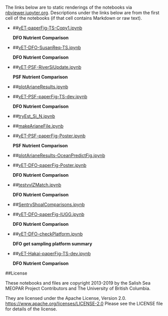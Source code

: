 The links below are to static renderings of the notebooks via
[nbviewer.jupyter.org](https://nbviewer.jupyter.org/).
Descriptions under the links below are from the first cell of the notebooks
(if that cell contains Markdown or raw text).

* ##[vET-paperFig-TS-Copy1.ipynb](https://nbviewer.jupyter.org/urls/bitbucket.org/salishsea/analysis-elise-2/raw/tip/notebooks/bioTuning/evalFigs/vET-paperFig-TS-Copy1.ipynb)  
    
    **DFO Nutrient Comparison**  

* ##[vET-DFO-SusanReq-TS.ipynb](https://nbviewer.jupyter.org/urls/bitbucket.org/salishsea/analysis-elise-2/raw/tip/notebooks/bioTuning/evalFigs/vET-DFO-SusanReq-TS.ipynb)  
    
    **DFO Nutrient Comparison**  

* ##[vET-PSF-RiverSiUpdate.ipynb](https://nbviewer.jupyter.org/urls/bitbucket.org/salishsea/analysis-elise-2/raw/tip/notebooks/bioTuning/evalFigs/vET-PSF-RiverSiUpdate.ipynb)  
    
    **PSF Nutrient Comparison**  

* ##[plotArianeResults.ipynb](https://nbviewer.jupyter.org/urls/bitbucket.org/salishsea/analysis-elise-2/raw/tip/notebooks/bioTuning/evalFigs/plotArianeResults.ipynb)  
    
* ##[vET-PSF-paperFig-TS-dev.ipynb](https://nbviewer.jupyter.org/urls/bitbucket.org/salishsea/analysis-elise-2/raw/tip/notebooks/bioTuning/evalFigs/vET-PSF-paperFig-TS-dev.ipynb)  
    
    **DFO Nutrient Comparison**  

* ##[tryEst_Si_N.ipynb](https://nbviewer.jupyter.org/urls/bitbucket.org/salishsea/analysis-elise-2/raw/tip/notebooks/bioTuning/evalFigs/tryEst_Si_N.ipynb)  
    
* ##[makeArianeFile.ipynb](https://nbviewer.jupyter.org/urls/bitbucket.org/salishsea/analysis-elise-2/raw/tip/notebooks/bioTuning/evalFigs/makeArianeFile.ipynb)  
    
* ##[vET-PSF-paperFig-Poster.ipynb](https://nbviewer.jupyter.org/urls/bitbucket.org/salishsea/analysis-elise-2/raw/tip/notebooks/bioTuning/evalFigs/vET-PSF-paperFig-Poster.ipynb)  
    
    **PSF Nutrient Comparison**  

* ##[plotArianeResults-OceanPredictFig.ipynb](https://nbviewer.jupyter.org/urls/bitbucket.org/salishsea/analysis-elise-2/raw/tip/notebooks/bioTuning/evalFigs/plotArianeResults-OceanPredictFig.ipynb)  
    
* ##[vET-DFO-paperFig-Poster.ipynb](https://nbviewer.jupyter.org/urls/bitbucket.org/salishsea/analysis-elise-2/raw/tip/notebooks/bioTuning/evalFigs/vET-DFO-paperFig-Poster.ipynb)  
    
    **DFO Nutrient Comparison**  

* ##[testvvlZMatch.ipynb](https://nbviewer.jupyter.org/urls/bitbucket.org/salishsea/analysis-elise-2/raw/tip/notebooks/bioTuning/evalFigs/testvvlZMatch.ipynb)  
    
    **DFO Nutrient Comparison**  

* ##[SentryShoalComparisons.ipynb](https://nbviewer.jupyter.org/urls/bitbucket.org/salishsea/analysis-elise-2/raw/tip/notebooks/bioTuning/evalFigs/SentryShoalComparisons.ipynb)  
    
* ##[vET-DFO-paperFig-IUGG.ipynb](https://nbviewer.jupyter.org/urls/bitbucket.org/salishsea/analysis-elise-2/raw/tip/notebooks/bioTuning/evalFigs/vET-DFO-paperFig-IUGG.ipynb)  
    
    **DFO Nutrient Comparison**  

* ##[vET-DFO-checkPlatform.ipynb](https://nbviewer.jupyter.org/urls/bitbucket.org/salishsea/analysis-elise-2/raw/tip/notebooks/bioTuning/evalFigs/vET-DFO-checkPlatform.ipynb)  
    
    **DFO get sampling platform summary**  

* ##[vET-Hakai-paperFig-TS-dev.ipynb](https://nbviewer.jupyter.org/urls/bitbucket.org/salishsea/analysis-elise-2/raw/tip/notebooks/bioTuning/evalFigs/vET-Hakai-paperFig-TS-dev.ipynb)  
    
    **DFO Nutrient Comparison**  


##License

These notebooks and files are copyright 2013-2019
by the Salish Sea MEOPAR Project Contributors
and The University of British Columbia.

They are licensed under the Apache License, Version 2.0.
https://www.apache.org/licenses/LICENSE-2.0
Please see the LICENSE file for details of the license.
